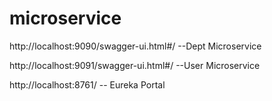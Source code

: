 # microservice

http://localhost:9090/swagger-ui.html#/ --Dept Microservice 

http://localhost:9091/swagger-ui.html#/ --User Microservice

http://localhost:8761/ -- Eureka Portal

